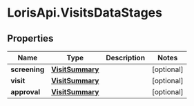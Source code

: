 # LorisApi.VisitsDataStages

## Properties
Name | Type | Description | Notes
------------ | ------------- | ------------- | -------------
**screening** | [**VisitSummary**](VisitSummary.md) |  | [optional] 
**visit** | [**VisitSummary**](VisitSummary.md) |  | [optional] 
**approval** | [**VisitSummary**](VisitSummary.md) |  | [optional] 


